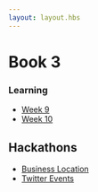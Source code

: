```yaml
---
layout: layout.hbs
---
```


# Book 3


### Learning

* [Week 9](week9/)
* [Week 10](week10/)

## Hackathons

* [Business Location](hackathons/business-location)
* [Twitter Events](hackathons/twitter)

